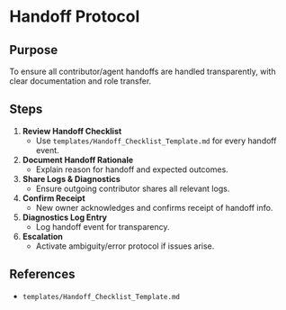 # Handoff Protocol

## Purpose
To ensure all contributor/agent handoffs are handled transparently, with clear documentation and role transfer.

## Steps

1. **Review Handoff Checklist**
   - Use `templates/Handoff_Checklist_Template.md` for every handoff event.
2. **Document Handoff Rationale**
   - Explain reason for handoff and expected outcomes.
3. **Share Logs & Diagnostics**
   - Ensure outgoing contributor shares all relevant logs.
4. **Confirm Receipt**
   - New owner acknowledges and confirms receipt of handoff info.
5. **Diagnostics Log Entry**
   - Log handoff event for transparency.
6. **Escalation**
   - Activate ambiguity/error protocol if issues arise.

## References
- `templates/Handoff_Checklist_Template.md`
